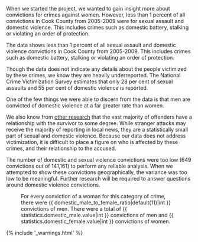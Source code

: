 When we started the project, we wanted to gain insight more about convictions for crimes against women. However, less than 1 percent of all convictions in Cook County from 2005-2009 were for sexual assault and domestic violence. This includes crimes such as domestic battery, stalking or violating an order of protection. 

The data shows less than 1 percent of all sexual assault and domestic violence convictions in Cook County from 2005-2009. This includes crimes such as domestic battery, stalking or violating an order of protection. 

Though the data does not indicate any details about the people victimized by these crimes, we know they are heavily underreported. The National Crime Victimization Survey estimates that only 28 per cent of sexual assaults and 55 per cent of domestic violence is reported. 

One of the few things we were able to discern from the data is that men are convicted of domestic violence at a far greater rate than women. 

We also know from [other research](https://rainn.org/get-information/statistics/sexual-assault-offenders) that the vast majority of offenders have a relationship with the survivor to some degree. While stranger attacks may receive the majority of reporting in local news, they are a statistically small part of sexual and domestic violence. Because our data does not address victimization, it is difficult to place a figure on who is affected by these crimes, and their relationship to the accused. 

The number of domestic and sexual violence convictions were too low (649 convictions out of 141,161) to perform any reliable analysis. When we attempted to show these convictions geographically, the variance was too low to be meaningful. Further research will be required to answer questions around domestic violence convictions. 


<figure id="affecting-women-viz-container">
  <div class="viz-container"></div>
  <figcaption>For every conviction of a woman for this category of crime, there were {{ domestic_male_to_female_ratio|default(11)|int }} convictions of men. There were a total of {{ statistics.domestic_male.value|int }} convictions of men and {{ statistics.domestic_female.value|int }} convictions of women.</figcaption>
</figure>



{% include '_warnings.html' %}
